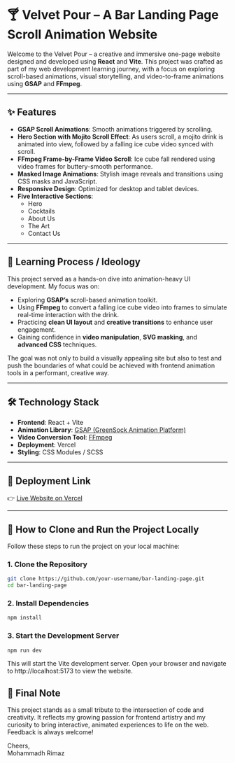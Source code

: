 # 🍸 Velvet Pour – A Bar Landing Page Scroll Animation Website

Welcome to the Velvet Pour – a creative and immersive one-page website designed and developed using **React** and **Vite**. This project was crafted as part of my web development learning journey, with a focus on exploring scroll-based animations, visual storytelling, and video-to-frame animations using **GSAP** and **FFmpeg**.

---

## ✨ Features

- **GSAP Scroll Animations**: Smooth animations triggered by scrolling.
- **Hero Section with Mojito Scroll Effect**: As users scroll, a mojito drink is animated into view, followed by a falling ice cube video synced with scroll.
- **FFmpeg Frame-by-Frame Video Scroll**: Ice cube fall rendered using video frames for buttery-smooth performance.
- **Masked Image Animations**: Stylish image reveals and transitions using CSS masks and JavaScript.
- **Responsive Design**: Optimized for desktop and tablet devices.
- **Five Interactive Sections**:
  - Hero
  - Cocktails
  - About Us
  - The Art
  - Contact Us

---

## 🧠 Learning Process / Ideology

This project served as a hands-on dive into animation-heavy UI development. My focus was on:

- Exploring **GSAP’s** scroll-based animation toolkit.
- Using **FFmpeg** to convert a falling ice cube video into frames to simulate real-time interaction with the drink.
- Practicing **clean UI layout** and **creative transitions** to enhance user engagement.
- Gaining confidence in **video manipulation**, **SVG masking**, and **advanced CSS** techniques.

The goal was not only to build a visually appealing site but also to test and push the boundaries of what could be achieved with frontend animation tools in a performant, creative way.

---

## 🛠️ Technology Stack

- **Frontend**: React + Vite
- **Animation Library**: [GSAP (GreenSock Animation Platform)](https://greensock.com/gsap/)
- **Video Conversion Tool**: [FFmpeg](https://ffmpeg.org/)
- **Deployment**: Vercel
- **Styling**: CSS Modules / SCSS

---

## 🚀 Deployment Link

👉 [Live Website on Vercel](https://velvet-pour-bar.vercel.app/)

---

## 🧩 How to Clone and Run the Project Locally

Follow these steps to run the project on your local machine:

### 1. Clone the Repository

```bash
git clone https://github.com/your-username/bar-landing-page.git
cd bar-landing-page
```

### 2. Install Dependencies

```bash
npm install
```

### 3. Start the Development Server

```bash
npm run dev
```

This will start the Vite development server. Open your browser and navigate to http://localhost:5173 to view the website.

## 📝 Final Note

This project stands as a small tribute to the intersection of code and creativity. It reflects my growing passion for frontend artistry and my curiosity to bring interactive, animated experiences to life on the web. Feedback is always welcome!

Cheers,  
Mohammadh Rimaz
